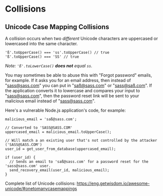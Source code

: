 # Collisions

## Unicode Case Mapping Collisions

A collision occurs when two _different_ Unicode characters are uppercased or lowercased into the same character. 

```
'ß'.toUpperCase() === 'ss'.toUpperCase() // true
'ß'.toUpperCase() === 'SS' // true
```

_Note: `'ß'.toLowerCase()` **does not** equal `ss`._

You may sometimes be able to abuse this with "Forgot password" emails, for example. If it asks you for an email address, then instead of "sass@sass.com" you can put in "saß@sass.com" or "sass@saß.com". If the application converts it to lowercase and compares your input to "sass@sass.com", then the password reset link will be sent to your malicious email instead of "sass@sass.com".

Here's a vulnerable Node.js application's code, for example:

```
malicious_email = 'saß@sass.com';

// Converted to 'SASS@SASS.COM'
uppercased_email = malicious_email.toUpperCase();

// Will match a an existing user that's not controlled by the attacker ('SASS@SASS.COM')
user_id = get_user_from_database(uppercased_email);

if (user_id) {
  // Sends an email to 'saß@sass.com' for a password reset for the 'sass@sass.com' user.
  send_recovery_email(user_id, malicious_email);
}
```

Complete list of Unicode collisions: https://eng.getwisdom.io/awesome-unicode/#onetomanycasemappings







